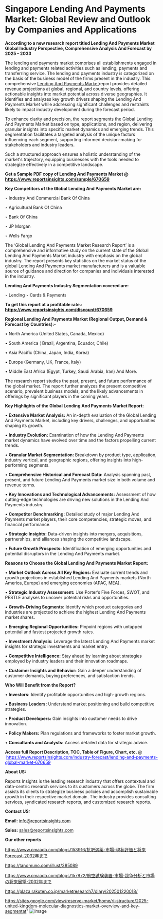 # Singapore Lending And Payments Market: Global Review and Outlook by Companies and Applications

<strong>According to a new research report titled Lending And Payments Market Global Industry Perspective, Comprehensive Analysis And Forecast by 2025 – 2033</strong>

The lending and payments market comprises all establishments engaged in lending and payments related activities such as lending, payments and transferring service. The lending and payments industry is categorized on the basis of the business model of the firms present in the industry. This comprehensive <a href=https://www.reportsinsights.com/sample/670659>Lending And Payments Market</a>report provides detailed revenue projections at global, regional, and country levels, offering actionable insights into market potential across diverse geographies. It identifies and analyzes key growth drivers shaping the Lending And Payments Market while addressing significant challenges and restraints likely to impact industry development during the forecast period.

To enhance clarity and precision, the report segments the Global Lending And Payments Market based on type, applications, and region, delivering granular insights into specific market dynamics and emerging trends. This segmentation facilitates a targeted analysis of the unique factors influencing each segment, supporting informed decision-making for stakeholders and industry leaders.

Such a structured approach ensures a holistic understanding of the market's trajectory, equipping businesses with the tools needed to strategize effectively in a competitive landscape.

<strong>Get a Sample PDF copy of Lending And Payments Market </strong><strong>@<a href=https://www.reportsinsights.com/sample/670659 style=color:#0000ff;> https://www.reportsinsights.com/sample/670659</a></strong></font>

<strong>Key Competitors of the Global Lending And Payments Market are:</strong>

‣ Industry And Commercial Bank Of China

‣ Agricultural Bank Of China

‣ Bank Of China

‣ JP Morgan

‣ Wells Fargo

The ‘Global Lending And Payments Market Research Report’ is a comprehensive and informative study on the current state of the Global Lending And Payments Market industry with emphasis on the global industry. The report presents key statistics on the market status of the global Lending And Payments market manufacturers and is a valuable source of guidance and direction for companies and individuals interested in the industry.

<strong>Lending And Payments Industry Segmentation covered are:</strong>

‣ Lending
‣ Cards & Payments

<strong>To get this report at a profitable rate.: <a href=https://www.reportsinsights.com/discount/670659 style=color:#0000ff;>https://www.reportsinsights.com/discount/670659</a></strong></font>

<strong>Regional Lending And Payments Market (Regional Output, Demand &amp; Forecast by Countries):-</strong>

• North America (United States, Canada, Mexico)

• South America ( Brazil, Argentina, Ecuador, Chile)

• Asia Pacific (China, Japan, India, Korea)

• Europe (Germany, UK, France, Italy)

• Middle East Africa (Egypt, Turkey, Saudi Arabia, Iran) And More.

The research report studies the past, present, and future performance of the global market. The report further analyzes the present competitive scenario, prevalent business models, and the likely advancements in offerings by significant players in the coming years.

<strong>Key Highlights of the Global Lending And Payments Market Report:</strong>

• <strong>Extensive Market Analysis:</strong> An in-depth evaluation of the Global Lending And Payments Market, including key drivers, challenges, and opportunities shaping its growth.

• <strong>Industry Evolution:</strong> Examination of how the Lending And Payments market dynamics have evolved over time and the factors propelling current trends.

• <strong>Granular Market Segmentation:</strong> Breakdown by product type, application, industry vertical, and geographic regions, offering insights into high-performing segments.

• <strong>Comprehensive Historical and Forecast Data:</strong> Analysis spanning past, present, and future Lending And Payments market size in both volume and revenue terms.

• <strong>Key Innovations and Technological Advancements:</strong> Assessment of how cutting-edge technologies are driving new solutions in the Lending And Payments industry.

• <strong>Competitor Benchmarking:</strong> Detailed study of major Lending And Payments market players, their core competencies, strategic moves, and financial performance.

• <strong>Strategic Insights:</strong> Data-driven insights into mergers, acquisitions, partnerships, and alliances shaping the competitive landscape.

• <strong>Future Growth Prospects:</strong> Identification of emerging opportunities and potential disruptors in the Lending And Payments market.

<strong>Reasons to Choose the Global Lending And Payments Market Report:</strong>

• <strong>Market Outlook Across All Key Regions:</strong> Evaluate current trends and growth projections in established Lending And Payments markets (North America, Europe) and emerging economies (APAC, MEA).

• <strong>Strategic Industry Assessment:</strong> Use Porter’s Five Forces, SWOT, and PESTLE analyses to uncover potential risks and opportunities.

• <strong>Growth-Driving Segments:</strong> Identify which product categories and industries are projected to achieve the highest Lending And Payments market shares.

• <strong>Emerging Regional Opportunities:</strong> Pinpoint regions with untapped potential and fastest projected growth rates.

• <strong>Investment Analysis:</strong> Leverage the latest Lending And Payments market insights for strategic investments and market entry.

• <strong>Competitive Intelligence:</strong> Stay ahead by learning about strategies employed by industry leaders and their innovation roadmaps.

• <strong>Customer Insights and Behavior:</strong> Gain a deeper understanding of customer demands, buying preferences, and satisfaction trends.

<strong>Who Will Benefit from the Report?</strong>

• <strong>Investors:</strong> Identify profitable opportunities and high-growth regions.

• <strong>Business Leaders:</strong> Understand market positioning and build competitive strategies.

• <strong>Product Developers:</strong> Gain insights into customer needs to drive innovation.

• <strong>Policy Makers:</strong> Plan regulations and frameworks to foster market growth.

• <strong>Consultants and Analysts:</strong> Access detailed data for strategic advice.
</ul>
<strong>Access full Report Description, TOC, Table of Figure, Chart, etc. </strong>@  <a href=https://www.reportsinsights.com/industry-forecast/lending-and-payments-global-market-670659 style=color:#0000ff;>https://www.reportsinsights.com/industry-forecast/lending-and-payments-global-market-670659</a></font>

<strong><strong>About US</strong>:</strong>

Reports Insights is the leading research industry that offers contextual and data-centric research services to its customers across the globe. The firm assists its clients to strategize business policies and accomplish sustainable growth in their respective market domain. The industry provides consulting services, syndicated research reports, and customized research reports.

<strong>Contact US:</strong>

<p class=""""><b>Email:</b> <a href=mailto:info@reportsinsights.com>info@reportsinsights.com</a></p>
<p class=""""><b>Sales:</b> <a href=mailto:sales@reportsinsights.com>sales@reportsinsights.com</a></p>

<strong>Our other reports</strong>

<a href=https://www.omaada.com/blogs/153916/抗肥満薬-市場-現状評価と将来Forecast-2032年まで>https://www.omaada.com/blogs/153916/抗肥満薬-市場-現状評価と将来Forecast-2032年まで</a>

<a href=https://tanomuno.com/illust/385089>https://tanomuno.com/illust/385089</a>

<a href=https://www.omaada.com/blogs/157872/航空試験装置-市場-競争分析と市場の将来展望-2032年まで>https://www.omaada.com/blogs/157872/航空試験装置-市場-競争分析と市場の将来展望-2032年まで</a>

<a href=https://plaza.rakuten.co.jp/marketresearch7/diary/202501220018/>https://plaza.rakuten.co.jp/marketresearch7/diary/202501220018/</a>

<a href=https://sites.google.com/view/reserve-market/home/ri-structure/2025-united-kingdom-molecular-diagnostics-market-overview-and-key-segmentat>https://sites.google.com/view/reserve-market/home/ri-structure/2025-united-kingdom-molecular-diagnostics-market-overview-and-key-segmentat</a>"
![image](https://github.com/user-attachments/assets/5eceee7f-4ce6-43ec-9729-49ceef93dcc2)
